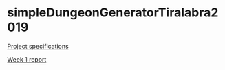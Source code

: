 # simpleDungeonGeneratorTiralabra2019  

[Project specifications](https://github.com/alemati/simpleDungeonGeneratorTiralabra2019/blob/master/documentation/specifications.md)  

[Week 1 report](https://github.com/alemati/simpleDungeonGeneratorTiralabra2019/blob/master/documentation/weekReports/week1.md)
